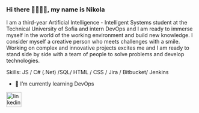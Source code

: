 
<!--
**Griwin1/Griwin1** is a ✨ _special_ ✨ repository because its `README.md` (this file) appears on your GitHub profile.

Here are some ideas to get you started:

- 🔭 I’m currently working on ...
- 🌱 I’m currently learning ...
- 👯 I’m looking to collaborate on ...
- 🤔 I’m looking for help with ...
- 💬 Ask me about ...
- 📫 How to reach me: ...
- 😄 Pronouns: ...
- ⚡ Fun fact: ...
-->
 ### Hi there 👋👨🏻‍💻, my name is Nikola 

I am a third-year Artificial Intelligence - Intelligent Systems student at the Technical University of Sofia and intern DevOps and I am ready to immerse myself in the world of the working environment and build new knowledge.
I consider myself a creative person who meets challenges with a smile. Working on complex and innovative projects excites me and I am ready to stand side by side with
a team of people to solve problems and develop technologies.


Skills: JS / C# (.Net) /SQL/ HTML / CSS / Jira / Bitbucket/ Jenkins

- 🌱 I’m currently learning DevOps 


[<img src='https://cdn.jsdelivr.net/npm/simple-icons@3.0.1/icons/linkedin.svg' alt='linkedin' height='40'>](https://www.linkedin.com/in/nikola-orlovski-7b3257221/)  


